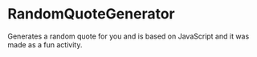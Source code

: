 # RandomQuoteGenerator
Generates a random quote for you and is based on JavaScript and it was made as a fun activity.
